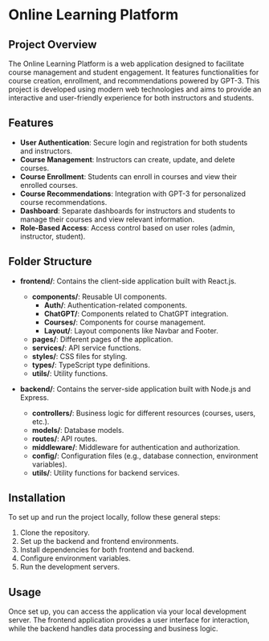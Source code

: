 # Online Learning Platform

## Project Overview

The Online Learning Platform is a web application designed to facilitate course management and student engagement. It features functionalities for course creation, enrollment, and recommendations powered by GPT-3. This project is developed using modern web technologies and aims to provide an interactive and user-friendly experience for both instructors and students.

## Features

- **User Authentication**: Secure login and registration for both students and instructors.
- **Course Management**: Instructors can create, update, and delete courses.
- **Course Enrollment**: Students can enroll in courses and view their enrolled courses.
- **Course Recommendations**: Integration with GPT-3 for personalized course recommendations.
- **Dashboard**: Separate dashboards for instructors and students to manage their courses and view relevant information.
- **Role-Based Access**: Access control based on user roles (admin, instructor, student).

## Folder Structure

- **frontend/**: Contains the client-side application built with React.js.
  - **components/**: Reusable UI components.
    - **Auth/**: Authentication-related components.
    - **ChatGPT/**: Components related to ChatGPT integration.
    - **Courses/**: Components for course management.
    - **Layout/**: Layout components like Navbar and Footer.
  - **pages/**: Different pages of the application.
  - **services/**: API service functions.
  - **styles/**: CSS files for styling.
  - **types/**: TypeScript type definitions.
  - **utils/**: Utility functions.

- **backend/**: Contains the server-side application built with Node.js and Express.
  - **controllers/**: Business logic for different resources (courses, users, etc.).
  - **models/**: Database models.
  - **routes/**: API routes.
  - **middleware/**: Middleware for authentication and authorization.
  - **config/**: Configuration files (e.g., database connection, environment variables).
  - **utils/**: Utility functions for backend services.

## Installation

To set up and run the project locally, follow these general steps:

1. Clone the repository.
2. Set up the backend and frontend environments.
3. Install dependencies for both frontend and backend.
4. Configure environment variables.
5. Run the development servers.

## Usage

Once set up, you can access the application via your local development server. The frontend application provides a user interface for interaction, while the backend handles data processing and business logic.
